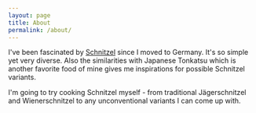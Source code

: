 ```yaml
---
layout: page
title: About
permalink: /about/
---
```


I've been fascinated by [Schnitzel][schnitzel_wikipedia] since I moved to Germany.
It's so simple yet very diverse. Also the similarities with Japanese Tonkatsu which is another favorite food of mine gives me inspirations for possible Schnitzel variants.

I'm going to try cooking Schnitzel myself - from traditional Jägerschnitzel and Wienerschnitzel to any unconventional variants I can come up with.

[schnitzel_wikipedia]: https://en.wikipedia.org/wiki/Schnitzel
